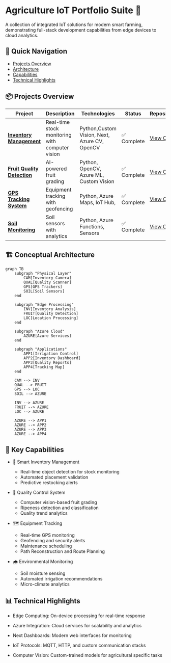 # Agriculture IoT Portfolio Suite 🚜

A collection of integrated IoT solutions for modern smart farming, demonstrating full-stack development capabilities from edge devices to cloud analytics.

## 🚀 Quick Navigation
- [Projects Overview](#projects-overview)
- [Architecture](#conceptual-architecture) 
- [Capabilities](#key-capabilities)
- [Technical Highlights](#technical-highlights)

## 📦 Projects Overview <a id="projects-overview"></a>

| Project | Description | Technologies | Status | Repository |
|---------|-------------|--------------|--------|------------|
| [**Inventory Management**](inventory-management/) | Real-time stock monitoring with computer vision | Python,Custom Vision, Next, Azure CV, OpenCV | ✅ Complete | [View Code](https://github.com/yourusername/inventory-management) |
| [**Fruit Quality Detection**](quality-control/) | AI-powered fruit grading | Python, OpenCV, Azure ML, Custom Vision| ✅ Complete | [View Code](https://github.com/yourusername/quality-control) |
| [**GPS Tracking System**](equipment-tracking/) | Equipment tracking with geofencing | Python, Azure Maps, IoT Hub, | ✅ Complete | [View Code](https://github.com/yourusername/equipment-tracking) |
| [**Soil Monitoring**](environmental-monitoring/) | Soil sensors with analytics | Python, Azure Functions, Sensors | ✅ Complete | [View Code](https://github.com/yourusername/environmental-monitoring) |


## 🏗️ Conceptual Architecture <a id="conceptual-architecture"></a>

```mermaid
graph TB
    subgraph "Physical Layer"
        CAM[Inventory Camera]
        QUAL[Quality Scanner]
        GPS[GPS Trackers]
        SOIL[Soil Sensors]
    end

    subgraph "Edge Processing"
        INV[Inventory Analysis]
        FRUIT[Quality Detection]
        LOC[Location Processing]
    end

    subgraph "Azure Cloud"
        AZURE[Azure Services]
    end

    subgraph "Applications"
        APP1[Irrigation Control]
        APP2[Inventory Dashboard]
        APP3[Quality Reports]
        APP4[Tracking Map]
    end

    CAM --> INV
    QUAL --> FRUIT
    GPS --> LOC
    SOIL --> AZURE
    
    INV --> AZURE
    FRUIT --> AZURE
    LOC --> AZURE
    
    AZURE --> APP1
    AZURE --> APP2
    AZURE --> APP3
    AZURE --> APP4
```

## 🎯 Key Capabilities <a id="key-capabilities"></a>
- 🌾 Smart Inventory Management
  * Real-time object detection for stock monitoring
  * Automated placement validation
  * Predictive restocking alerts

- 🍎 Quality Control System
  * Computer vision-based fruit grading
  * Ripeness detection and classification
  * Quality trend analytics

- 🗺️ Equipment Tracking
  * Real-time GPS monitoring
  * Geofencing and security alerts
  * Maintenance scheduling
  * Path Reconstruction and Route Planning
 
- 🌧️ Environmental Monitoring
  * Soil moisture sensing
  * Automated irrigation recommendations
  * Micro-climate analytics
 
## 📊 Technical Highlights <a id="technical-highlights"></a>
- Edge Computing: On-device processing for real-time response

- Azure Integration: Cloud services for scalability and analytics

- Next Dashboards: Modern web interfaces for monitoring

- IoT Protocols: MQTT, HTTP, and custom communication stacks

- Computer Vision: Custom-trained models for agricultural specific tasks
